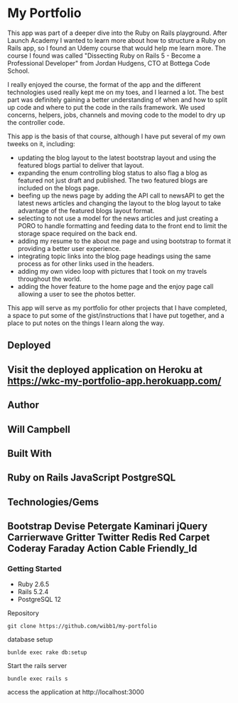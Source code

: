 # My Portfolio

This app was part of a deeper dive into the Ruby on Rails playground.  After Launch Academy I wanted to learn more about how to structure a Ruby on Rails app, so I found an Udemy course that would help me learn more.  The course I found was called "Dissecting Ruby on Rails 5 - Become a Professional Developer" from Jordan Hudgens, CTO at Bottega Code School.  

I really enjoyed the course, the format of the app and the different technologies used really kept me on my toes, and I learned a lot.  The best part was definitely gaining a better understanding of when and how to split up code and where to put the code in the rails framework.  We used concerns, helpers, jobs, channels and moving code to the model to dry up the controller code.

This app is the basis of that course, although I have put several of my own tweeks on it, including:  
* updating the blog layout to the latest bootstrap layout and using the featured blogs partial to deliver that layout.  
* expanding the enum controlling blog status to also flag a blog as featured not just draft and published.  The two featured blogs are included on the blogs page.
* beefing up the news page by adding the API call to newsAPI to get the latest news articles and changing the layout to the blog layout to take advantage of the featured blogs layout format. 
* selecting to not use a model for the news articles and just creating a PORO to handle formatting and feeding data to the front end to limit the storage space required on the back end.
* adding my resume to the about me page and using bootstrap to format it providing a better user experience.
* integrating topic links into the blog page headings using the same process as for other links used in the headers.
* adding my own video loop with pictures that I took on my travels throughout the world.
* adding the hover feature to the home page and the enjoy page call allowing a user to see the photos better.

This app will serve as my portfolio for other projects that I have completed, a space to put some of the gist/instructions that I have put together, and a place to put notes on the things I learn along the way.    

## Deployed
Visit the deployed application on Heroku at https://wkc-my-portfolio-app.herokuapp.com/
---

## Author 
Will Campbell
---

## Built With
Ruby on Rails
JavaScript
PostgreSQL
---

## Technologies/Gems
Bootstrap
Devise
Petergate
Kaminari
jQuery
Carrierwave
Gritter
Twitter
Redis
Red Carpet
Coderay
Faraday
Action Cable
Friendly_Id
---

### Getting Started

* Ruby 2.6.5
* Rails 5.2.4
* PostgreSQL 12

Repository
```
git clone https://github.com/wibb1/my-portfolio
```

database setup
```
bunlde exec rake db:setup
```

Start the rails server
```
bundle exec rails s
```

access the application at 
http://localhost:3000